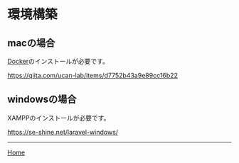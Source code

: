 # 環境構築

## macの場合

[Docker](https://qiita.com/ucan-lab/items/17c806973e69792ada99#docker%E7%92%B0%E5%A2%83%E3%82%92%E6%A7%8B%E7%AF%89%E3%81%99%E3%82%8B)のインストールが必要です。

https://qiita.com/ucan-lab/items/d7752b43a9e89cc16b22

## windowsの場合

XAMPPのインストールが必要です。

https://se-shine.net/laravel-windows/

---

[Home](README.md)